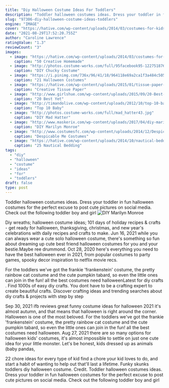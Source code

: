 ```yaml
---
title: "Diy Halloween Costume Ideas For Toddlers"
description: "Toddler halloween costumes ideas. Dress your toddler in fun halloween costumes for the perfect excuse to post cute pictures on social media. Check out the following toddler boy and girl"
slug: "97306-diy-halloween-costume-ideas-toddlers"
engine: "IMAGE"
cover: "https://hative.com/wp-content/uploads/2014/03/costumes-for-kids/21-homemade-monster-costume-kid.jpg"
date: "2021-08-29T17:52:20.755Z"
author: "Caroline Lawrence"
ratingValue: "1.3"
reviewCount: "3"
images:
  - image: "https://hative.com/wp-content/uploads/2014/03/costumes-for-kids/21-homemade-monster-costume-kid.jpg"
    caption: "50 Creative Homemade"
  - image: "http://photos.costume-works.com/full/95facebook95-122751876395.jpg"
    caption: "DIY Chucky Costume"
  - image: "https://i.pinimg.com/736x/96/41/18/964118e69a2ca1f3a484c5058dcd14ba.jpg"
    caption: "21 Halloween Costumes"
  - image: "https://hative.com/wp-content/uploads/2015/01/tissue-paper-crafts/12-tissue-paper-crafts.jpg"
    caption: "Creative Tissue Paper"
  - image: "http://www.girlshue.com/wp-content/uploads/2015/09/20-Best-Funny-Family-Themed-Halloween-Costume-Ideas-2015-20.jpg"
    caption: "20 Best Yet"
  - image: "http://timandolive.com/wp-content/uploads/2012/10/top-10-baby-halloween-costumes-turtle1.jpg"
    caption: "Top 10 Baby"
  - image: "http://photos.costume-works.com/full/mad_hatter43.jpg"
    caption: "DIY Mad Hatter"
  - image: "http://www.maskerix.com/wp-content/uploads/2017/04/diy-marilyn-monroe-pop-art-halloween-costume-idea.jpg"
    caption: "DIY Marilyn Monroe"
  - image: "http://www.costumesfc.com/wp-content/uploads/2014/12/Despicable-Me-Vector-Costume.jpg"
    caption: "Despicable Me Costumes"
  - image: "https://hative.com/wp-content/uploads/2014/10/nautical-bedding-ideas/19-nautical-bedding-ideas-for-boys.jpg"
    caption: "25 Nautical Bedding"
tags:
  - "diy"
  - "halloween"
  - "costume"
  - "ideas"
  - "for"
  - "toddlers"
draft: false
type: post
---
```


Toddler halloween costumes ideas. Dress your toddler in fun halloween costumes for the perfect excuse to post cute pictures on social media. Check out the following toddler boy and girl
![DIY Marilyn Monroe](http://www.maskerix.com/wp-content/uploads/2017/04/diy-marilyn-monroe-pop-art-halloween-costume-idea.jpg "DIY Marilyn Monroe")

Diy wreaths; halloween costume ideas;  101 days of holiday recipes &amp; crafts - get ready for halloween, thanksgiving, christmas, and new year&#39;s celebrations with daily recipes and crafts to make. Jun 16, 2021 while you can always wear a cute solo halloween costume, there&#39;s something so fun about dreaming up cute best friend halloween costumes for you and your bestie.Maybe ree drummond. Oct 28, 2020 here&#39;s everything you need to have the best halloween ever in 2021, from popular costumes to party games, spooky decor inspiration to netflix movie recs.
<!--inArticleAds-->

<!--galleryOne-->

For the toddlers we've got the frankie 'frankenstein' costume, the pretty rainbow cat costume and the cute pumpkin tabard, so even the little ones can join in the fun! all the best costumes need halloweenLatest for diy crafts . Find 1000s of easy diy crafts. You dont have to be a crafting expert to create beautiful crafts. Discover crafting ideas and trending searches about diy crafts & projects with step by step
<!--inArticleAds-->

<!--galleryTwo-->

Sep 30, 2021 ifb  reviews  great funny costume ideas for halloween 2021 it's almost autumn, and that means that halloween is right around the corner. Halloween is one of the most beloved. For the toddlers we've got the frankie 'frankenstein' costume, the pretty rainbow cat costume and the cute pumpkin tabard, so even the little ones can join in the fun! all the best costumes need halloween. Aug 27, 2021 there are so many options for halloween kids' costumes, it's almost impossible to settle on just one cute idea for your little monster. Let's be honest, kids dressed up as animals (baby pandas,
<!--galleryThree-->

22 chore ideas for every type of kid find a chore your kid loves to do, and start a habit of wanting to help out that'll last a lifetime.  Funky skunks toddlers diy halloween costume. Credit. Toddler halloween costumes ideas. Dress your toddler in fun halloween costumes for the perfect excuse to post cute pictures on social media. Check out the following toddler boy and girl